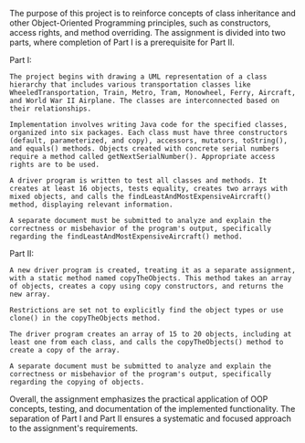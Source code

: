 The purpose of this project is to reinforce concepts of class inheritance and other Object-Oriented Programming principles, such as constructors, access rights, and method overriding. The assignment is divided into two parts, where completion of Part I is a prerequisite for Part II.

Part I:

    The project begins with drawing a UML representation of a class hierarchy that includes various transportation classes like WheeledTransportation, Train, Metro, Tram, Monowheel, Ferry, Aircraft, and World War II Airplane. The classes are interconnected based on their relationships.

    Implementation involves writing Java code for the specified classes, organized into six packages. Each class must have three constructors (default, parameterized, and copy), accessors, mutators, toString(), and equals() methods. Objects created with concrete serial numbers require a method called getNextSerialNumber(). Appropriate access rights are to be used.

    A driver program is written to test all classes and methods. It creates at least 16 objects, tests equality, creates two arrays with mixed objects, and calls the findLeastAndMostExpensiveAircraft() method, displaying relevant information.

    A separate document must be submitted to analyze and explain the correctness or misbehavior of the program's output, specifically regarding the findLeastAndMostExpensiveAircraft() method.

Part II:

    A new driver program is created, treating it as a separate assignment, with a static method named copyTheObjects. This method takes an array of objects, creates a copy using copy constructors, and returns the new array.

    Restrictions are set not to explicitly find the object types or use clone() in the copyTheObjects method.

    The driver program creates an array of 15 to 20 objects, including at least one from each class, and calls the copyTheObjects() method to create a copy of the array.

    A separate document must be submitted to analyze and explain the correctness or misbehavior of the program's output, specifically regarding the copying of objects.

Overall, the assignment emphasizes the practical application of OOP concepts, testing, and documentation of the implemented functionality. The separation of Part I and Part II ensures a systematic and focused approach to the assignment's requirements.
